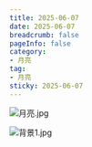 ```yaml
---
title: 2025-06-07
date: 2025-06-07
breadcrumb: false
pageInfo: false
category:
- 月亮
tag:
- 月亮
sticky: 2025-06-07
---
```


![月亮.jpg](../.vuepress/public/picture/%E6%9C%88%E4%BA%AE.jpg)

![背景1.jpg](../.vuepress/public/picture/%E8%83%8C%E6%99%AF1.jpg)